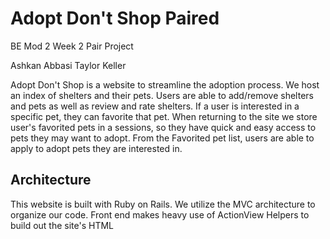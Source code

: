 # Adopt Don't Shop Paired
BE Mod 2 Week 2 Pair Project

Ashkan Abbasi 
Taylor Keller

Adopt Don't Shop is a website to streamline the adoption process. We host an index of shelters and their pets. Users are able to add/remove shelters and pets as well as review and rate shelters. If a user is interested in a specific pet, they can favorite that pet. When returning to the site we store user's favorited pets in a sessions, so they have quick and easy access to pets they may want to adopt. From the Favorited pet list, users are able to apply to adopt pets they are interested in. 

## Architecture 
  This website is built with Ruby on Rails. 
  We utilize the MVC architecture to organize our code. 
  Front end makes heavy use of ActionView Helpers to build out the site's HTML 
  
